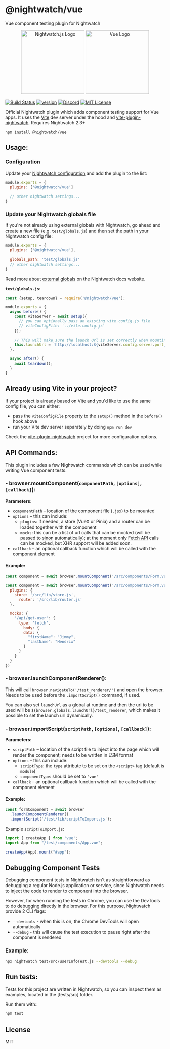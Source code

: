 # @nightwatch/vue 
Vue component testing plugin for Nightwatch

<p align=center>
  <img alt="Nightwatch.js Logo" src="https://raw.githubusercontent.com/nightwatchjs/nightwatch-plugin-vue/main/.github/assets/nightwatch-logo.png" width=200 />
  <img alt="Vue Logo" src="https://raw.githubusercontent.com/nightwatchjs/nightwatch-plugin-vue/main/.github/assets/vuejs-logo.svg" width=200 />
</p>

[![Build Status][build-badge]][build]
[![version][version-badge]][package]
[![Discord][discord-badge]][discord]
[![MIT License][license-badge]][license]

Official Nightwatch plugin which adds component testing support for Vue apps.
It uses the [Vite](https://vitejs.dev/) dev server under the hood and [vite-plugin-nightwatch](https://github.com/nightwatchjs/vite-plugin-nightwatch). Requires Nightwatch 2.3+

```
npm install @nightwatch/vue
```

## Usage:

### Configuration
Update your [Nightwatch configuration](https://nightwatchjs.org/guide/configuration/overview.html) and add the plugin to the list:

```js
module.exports = {
  plugins: ['@nightwatch/vue']
  
  // other nightwatch settings...
}
```

### Update your Nightwatch globals file

If you're not already using external globals with Nightwatch, go ahead and create a new file (e.g. `test/globals.js`) and then set the path in your Nightwatch config file:

```js
module.exports = {
  plugins: ['@nightwatch/vue'],
  
  globals_path: 'test/globals.js'
  // other nightwatch settings...
}
```

Read more about [external globals](https://nightwatchjs.org/guide/using-nightwatch/external-globals.html) on the Nightwatch docs website.

**`test/globals.js`:**
```js
const {setup, teardown} = require('@nightwatch/vue');

module.exports = {
  async before() {
    const viteServer = await setup({
      // you can optionally pass an existing vite.config.js file
      // viteConfigFile: '../vite.config.js'
    });
    
    // This will make sure the launch Url is set correctly when mounting the Vue component
    this.launchUrl = `http://localhost:${viteServer.config.server.port}`;
  },

  async after() {
    await teardown();
  }
}
```

## Already using Vite in your project?

If your project is already based on Vite and you'd like to use the same config file, you can either:
- pass the `viteConfigFile` property to the `setup()` method in the `before()` hook above
- run your Vite dev server separately by doing `npm run dev`

Check the [vite-plugin-nightwatch](https://github.com/nightwatchjs/vite-plugin-nightwatch) project for more configuration options.

## API Commands:
This plugin includes a few Nightwatch commands which can be used while
writing Vue component tests.

### - browser.mountComponent(`componentPath`, `[options]`, `[callback]`):
**Parameters:**
- `componentPath` – location of the component file (`.jsx`) to be mounted
- `options` – this can include:
  - `plugins`: if needed, a store (VueX or Pinia) and a router can be loaded together with the component
  - `mocks`: this can be a list of url calls that can be mocked (will be passed to [sinon](https://sinonjs.org/) automatically); at the moment only [Fetch API](https://developer.mozilla.org/en-US/docs/Web/API/Fetch_API) calls can be mocked, but XHR support will be added soon.
- `callback` – an optional callback function which will be called with the component element

#### Example:

```js
const component = await browser.mountComponent('/src/components/Form.vue')
```

```js
const component = await browser.mountComponent('/src/components/Form.vue', {
  plugins: {
    store: '/src/lib/store.js',
      router: '/src/lib/router.js'
  },

  mocks: {
    '/api/get-user': {
      type: 'fetch',
        body: {
        data: {
          "firstName": "Jimmy",
          "lastName": "Hendrix"
        }
      }
    }
  }
})
```

### - browser.launchComponentRenderer():
This will call `browser.navigateTo('/test_renderer/')` and open the browser. Needs to be used before the `.importScript()` command, if used.

You can also set `launchUrl` as a global at runtime and then the url to be used will be `${browser.globals.launchUrl}/test_renderer`, which makes it possible to set the launch url dynamically.

### - browser.importScript(`scriptPath`, `[options]`, `[callback]`):
**Parameters:**
- `scriptPath` – location of the script file to inject into the page which will render the component; needs to be written in ESM format
- `options` – this can include:
  - `scriptType`: the `type` attribute to be set on the `<script>` tag (default is `module`)
  - `componentType`: should be set to `'vue'`
- `callback` – an optional callback function which will be called with the component element

#### Example:
```js
const formComponent = await browser
  .launchComponentRenderer()
  .importScript('/test/lib/scriptToImport.js');
```

Example `scriptToImport.js`:
```js
import { createApp } from 'vue';
import App from "/test/components/App.vue";

createApp(App).mount("#app");
```

## Debugging Component Tests
Debugging component tests in Nightwatch isn't as straightforward as debugging a regular Node.js application or service, since Nightwatch needs to inject the code to render to component into the browser.

However, for when running the tests in Chrome, you can use the DevTools to do debugging directly in the browser. For this purpose, Nightwatch provide 2 CLI flags:
- `--devtools` - when this is on, the Chrome DevTools will open automatically
- `--debug` - this will cause the test execution to pause right after the component is rendered

### Example:
```sh
npx nightwatch test/src/userInfoTest.js --devtools --debug
```

## Run tests:

Tests for this project are written in Nightwatch, so you can inspect them as
examples, located in the [tests/src] folder.

Run them with::
```sh
npm test 
```


## License
MIT

[build-badge]: https://github.com/nightwatchjs/nightwatch-plugin-vue/actions/workflows/node.js.yml/badge.svg?branch=main
[build]: https://github.com/nightwatchjs/nightwatch-plugin-vue/actions/workflows/node.js.yml
[version-badge]: https://img.shields.io/npm/v/@nightwatch/vue.svg?style=flat-square
[package]: https://www.npmjs.com/package/@nightwatch/vue
[license-badge]: https://img.shields.io/npm/l/@nightwatch/vue.svg?style=flat-square
[license]: https://github.com/nightwatchjs/nightwatch-plugin-vue/blob/main/LICENSE
[discord-badge]: https://img.shields.io/discord/618399631038218240.svg?color=7389D8&labelColor=6A7EC2&logo=discord&logoColor=ffffff&style=flat-square
[discord]: https://discord.gg/SN8Da2X
